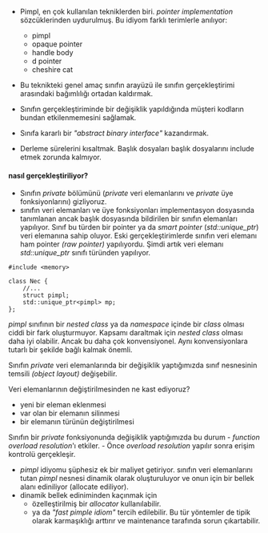 - Pimpl, en çok kullanılan tekniklerden biri. _pointer implementation_ sözcüklerinden uydurulmuş. Bu idiyom farklı terimlerle anılıyor:
  - pimpl
  - opaque pointer
  - handle body
  - d pointer
  - cheshire cat

- Bu teknikteki genel amaç sınıfın arayüzü ile sınıfın gerçekleştirimi arasındaki bağımlılığı ortadan kaldırmak. 
- Sınıfın gerçekleştiriminde bir değişiklik yapıldığında müşteri kodların bundan etkilenmemesini sağlamak.
- Sınıfa kararlı bir _"abstract binary interface"_ kazandırmak.
- Derleme sürelerini kısaltmak. Başlık dosyaları başlık dosyalarını include etmek zorunda kalmıyor. 

#### nasıl gerçekleştiriliyor?

- Sınıfın _private_ bölümünü (_private_ veri elemanlarını ve _private_ üye fonksiyonlarını) gizliyoruz.
- sınıfın veri elemanları ve üye fonksiyonları implementasyon dosyasında tanımlanan ancak başlık dosyasında bildirilen bir sınıfın elemanları yapılıyor. Sınıf bu türden bir pointer ya da _smart pointer_ (_std::unique_ptr_) veri elemanına sahip oluyor. Eski gerçekleştirimlerde sınıfın veri elemanı ham pointer _(raw pointer)_ yapılıyordu. Şimdi artık veri elemanı  _std::unique_ptr_ sınıfı türünden yapılıyor.


```
#include <memory>

class Nec {
	//...
	struct pimpl;
	std::unique_ptr<pimpl> mp;
};
```

_pimpl_ sınıfının bir _nested class_ ya da _namespace_ içinde bir _class_ olması ciddi bir fark oluşturmuyor. Kapsamı daraltmak için _nested class_ olması daha iyi olabilir. Ancak bu daha çok konvensiyonel. Aynı konvensiyonlara tutarlı bir şekilde bağlı kalmak önemli.

Sınıfın _private_ veri elemanlarında bir değişiklik yaptığımızda sınıf nesnesinin temsili _(object layout)_ değişebilir.

Veri elemanlarının değiştirilmesinden ne kast ediyoruz?
- yeni bir eleman eklenmesi
- var olan bir elemanın silinmesi
- bir elemanın türünün değiştirilmesi

Sınıfın  bir _private_ fonksiyonunda değişiklik yaptığımızda bu durum
	- _function overload resolution_'ı etkiler.
	- Önce _overload resolution_ yapılır sonra erişim kontrolü gerçekleşir.

- _pimpl_ idiyomu şüphesiz ek bir maliyet getiriyor. sınıfın veri elemanlarını tutan _pimpl_ nesnesi dinamik olarak oluşturuluyor ve onun için bir bellek alanı ediniliyor (allocate ediliyor).
- dinamik bellek ediniminden kaçınmak için
	- özelleştirilmiş bir _allocator_ kullanılabilir. 
	- ya da _"fast pimple idiom"_ tercih edilebilir. 
Bu tür yöntemler de tipik olarak karmaşıklığı arttırır ve maintenance tarafında sorun çıkartabilir.
